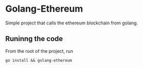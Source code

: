 # Golang-Ethereum
Simple project that calls the ethereum blockchain from golang.

## Runinng the code
From the root of the project, run
```
go install && golang-ethereum
```
